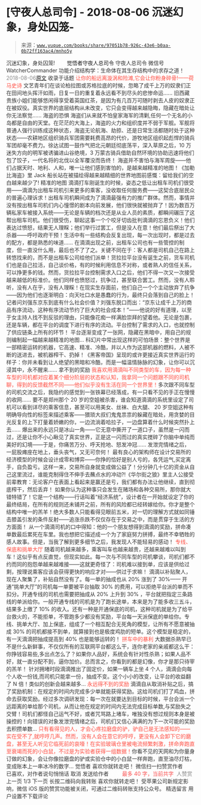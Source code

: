 # [守夜人总司令] - 2018-08-06 沉迷幻象，身处囚笼-

> 来源：[`www.yuque.com/books/share/97051b78-926c-43e6-b0aa-0b72ff163ac4/mnho5y`](https://www.yuque.com/books/share/97051b78-926c-43e6-b0aa-0b72ff163ac4/mnho5y)

<ne-p id="520f42f3293818f927861ebbd5b15da4_p_0" data-lake-id="520f42f3293818f927861ebbd5b15da4_p_0"><ne-text id="uf61a7fa6" style="color: rgb(51, 51, 51);">沉迷幻象，身处囚笼!</ne-text></ne-p> <ne-p id="9ee23562c2318da6c53bd2e67b4dfa17" data-lake-id="9ee23562c2318da6c53bd2e67b4dfa17"><ne-text id="u437d35c9" ne-fontsize="12" style="color: rgb(255, 255, 255);">原创</ne-text><ne-text id="uf75fece5" ne-fontsize="14">觉悟者</ne-text><ne-text id="u6594ea02" ne-fontsize="14">守夜人总司令</ne-text></ne-p> <ne-p id="6c2a97cc37bc83fb39527dc8a31b690f" data-lake-id="6c2a97cc37bc83fb39527dc8a31b690f"><ne-text id="ucc9a85ec" ne-fontsize="14" ne-bold="true" style="color: rgb(51, 51, 51);">守夜人总司令</ne-text></ne-p> <ne-p id="97c1840095fa1d77ecefd45fea929476" data-lake-id="97c1840095fa1d77ecefd45fea929476"><ne-text id="ue50bed3d" ne-fontsize="14" style="color: rgb(51, 51, 51);">微信号</ne-text><ne-text id="ufe9332ee" ne-fontsize="14" style="color: rgb(51, 51, 51);">WatcherCommander</ne-text></ne-p> <ne-p id="8f8a132eb81818ccd33a4df532e462bc" data-lake-id="8f8a132eb81818ccd33a4df532e462bc"><ne-text id="ub4d7f3d3" ne-fontsize="14" style="color: rgb(51, 51, 51);">功能介绍</ne-text><ne-text id="ub1ea3a1e" ne-fontsize="14" style="color: rgb(51, 51, 51);">结构学：生命体在其生存结构中的求存之道！</ne-text></ne-p> <ne-p id="0557a5e01ee1859d431cd5d15d22431b" data-lake-id="0557a5e01ee1859d431cd5d15d22431b"><ne-text id="uaf0d43e4" style="color: rgb(140, 140, 140);">2018-08-06</ne-text>[<ne-text id="u597b2a3e" ne-fontsize="14">原文</ne-text>](https://mp.weixin.qq.com/s?__biz=MzAxNDk1NjI2Mw==&mid=2247483826&idx=1&sn=f2f30d227efd6015e6174d05c29208fb&chksm=9b8a223aacfdab2cbcea9e944dd2bdcabe53478dde6eed3b657f4c42edba1ae8bdbff5714bee&scene=27#wechat_redirect&cpage=497)</ne-p> <ne-p id="fe3ab0e09d6117f7b0717c8033bca21d" data-lake-id="fe3ab0e09d6117f7b0717c8033bca21d"><ne-text id="u87ee3ec3" style="color: rgb(51, 51, 51);">收录于话题</ne-text></ne-p> <ne-p id="f88cd02c851bff5bf9c57afac0d31d10" data-lake-id="f88cd02c851bff5bf9c57afac0d31d10"><ne-text id="u015978b4" ne-fontsize="12" style="color: rgb(255, 76, 65);">让你的船远离漩涡和险滩,它会让你粉身碎骨!——荷马史诗</ne-text></ne-p> <ne-p id="3cf71f4c38fb23152e3e0b2d799fad4e" data-lake-id="3cf71f4c38fb23152e3e0b2d799fad4e"><ne-text id="u147258d8" style="color: rgb(51, 51, 51);">文艺青年们在谈论柏拉图或苏格拉底的时候，忽略了成千上万的奴隶们正在田间地头挥汗如雨，日复一日的重复着永远看不到尽头的悲惨命运...... 旧西藏贵族小姐们能够悠闲得享受着英国红茶，是因为有几百万可随时剥去人皮的奴隶正在被奴役。真实世界的底层结构从未改变，它只会变得越来越隐晦，隐藏在暗处让你无法察觉......</ne-text></ne-p> <ne-p id="89f2c51c1d6e1a45b7cbb6f627b647eb" data-lake-id="89f2c51c1d6e1a45b7cbb6f627b647eb"><ne-text id="uc32cd2c3" ne-bold="true" style="color: rgb(51, 51, 51);">海盗的恐惧</ne-text></ne-p> <ne-p id="6eb7452ae1821807d114d3fa6df302a1" data-lake-id="6eb7452ae1821807d114d3fa6df302a1"><ne-text id="u8f3c3f79" style="color: rgb(51, 51, 51);">海盗们从来就不怕皇家海军的清剿,任何一个无名的小岛都是自由的天堂。在茫茫的大海上，海盗的火力和组织度并不弱于军舰。军舰将普通人强行训练成这种状态，海盗无论航海、劫掠、还是日常生活都随时处于这种状态——农耕地区组织骑兵军团需要耗费高昂的代价，游牧地区组织起彪悍的骑兵军团却毫不费力。徐达试图一鼓作气把北元朝廷彻底荡平，深入草原之后，10 万迷失方向的明军被诱骗进山谷绝境，3 万蒙古骑兵借助自然环境的协助迅速将他们包了饺子，一代名将的北伐以全军覆没而告终！</ne-text></ne-p> <ne-p id="ff44cd839ed7a5bd349655092fce63ec" data-lake-id="ff44cd839ed7a5bd349655092fce63ec"><ne-text id="ud8d6d87b" style="color: rgb(51, 51, 51);">海盗并不害怕与海军周旋——他们占据天时、地利、人和，唯一让他们感到害怕的，是越来越精准的地图！</ne-text><ne-text id="udec9a5b1" ne-bold="true" style="color: rgb(51, 51, 51);">《加勒比海盗》里 Jack 船长站在被描绘得越来越精细的世界地图前感慨：留给我们的空白越来越少了!</ne-text></ne-p> <ne-p id="35deacac73b702efebb843fdbacae2bb" data-lake-id="35deacac73b702efebb843fdbacae2bb"><ne-text id="u3cc91713" ne-bold="true" style="color: rgb(51, 51, 51);">精准的地图</ne-text></ne-p> <ne-p id="038156daaa66b74aebdeecae9d086d93" data-lake-id="038156daaa66b74aebdeecae9d086d93"><ne-text id="u5480cfec" style="color: rgb(51, 51, 51);">滴滴打车刚诞生的时候，姿态之低让出租车司机们很受用——滴滴为出租车司机引来更多的乘客，没收取任何服务费——这契合底层民众的普遍心理诉求！出租车司机瞬间成为了滴滴最强有力的推广群体。然而，事情并没有按出租车司机们内心憧憬的剧本向前发展，他们很快就被抛弃了！因为数百万辆私家车被接入系统——无论是车辆的档次还是从业人员的素质，都瞬间碾压了这帮出租车司机。他们很受伤，聊起这事一个个咬牙切齿批判滴滴的忘恩负义！他们表达过愤怒，结果无人理睬；他们举行过罢工，但是没人在意！他们最后祭出了大杀器——呼吁政府干预！</ne-text><ne-text id="ud7f956c7" ne-bold="true" style="color: rgb(51, 51, 51);">生活中有一些结构会反复出现，每一次出现时，都是过去的配方，都是熟悉的味道......</ne-text></ne-p> <ne-p id="64c6fc58a95ea731dc80e9c56641e904" data-lake-id="64c6fc58a95ea731dc80e9c56641e904"><ne-text id="u4036f188" style="color: rgb(51, 51, 51);">在滴滴出现之前，出租车公司也有一些管控的制度，但一直没什么用，最后也不了了之。</ne-text><ne-text id="u7d56f01a" ne-bold="true" style="color: rgb(51, 51, 51);">关键不同在于：客人都是司机自己在路上转悠找来的，而不是出租车公司给他们派单！</ne-text><ne-text id="ubd056161" style="color: rgb(51, 51, 51);">货拉拉平台没有诞生之前，货车司机们也是自己拉活，自己谈价格，有的时候利用信息不对称，或者熟人的信任关系，可以挣更多的钱。然而，货拉拉平台控制需求入口之后，他们不得一次又一次接受越来越低的标准价。他们同样也愤怒过，抗争过，甚至联合罢工。然而，没有人聆听，没有人在乎，没有人理睬！在现实生存面前，他们自己一个个主动放弃了抗争——因为他们也逐渐明白：向天吐口水是愚蠢的行为，最终只会落到自己的脸上！</ne-text></ne-p> <ne-p id="cf4d4c477c6621829dd2bf5f7a6b1877" data-lake-id="cf4d4c477c6621829dd2bf5f7a6b1877"><ne-text id="u5b52f9da" style="color: rgb(51, 51, 51);">记者问刘强东京东到底有什么社会价值？刘强东脱口而出：“京东让成千上万的商品有序流动，这种有序流动节约了巨大的社会成本！”——他说的好有道理，以至于女主持人找不到反驳的理由，只能像花痴一样满脸崇拜的望着他。无论是包裹，还是车辆，都在平台的调度下进行有序的流动。</ne-text><ne-text id="u3d4e4efa" ne-bold="true" style="color: rgb(51, 51, 51);">平台控制了需求的入口，也就控制了供应链条上所有的环节！ 平台逐渐变成了一张网，隐藏在黑暗中，用自己的规则编制起一幅越来越精准的地图…</ne-text></ne-p> <ne-p id="5fe89735311edf6f57266dcdadf40b18" data-lake-id="5fe89735311edf6f57266dcdadf40b18"><ne-text id="u3990d5c2" style="color: rgb(51, 51, 51);">科幻片中常出现这样的可怕场景：整个世界是一部精密运转的机器，它高速、精准、冷酷，并以人作为这部机器的燃料，人被不断的送进去，被机器榨干、扔掉！</ne-text><ne-text id="ubc435800" ne-bold="true" style="color: rgb(51, 51, 51);">《黑客帝国》呈现的或许更接近真实世界运行的样子：你并未看到让人绝望的黑暗和冷酷，而是一幅温情脉脉的幻象，让你可以沉浸其中，永不醒来......</ne-text></ne-p> <ne-p id="73caa0aceb93784418f0975b0bff6915" data-lake-id="73caa0aceb93784418f0975b0bff6915"><ne-text id="u8991c4c8" ne-bold="true" style="color: rgb(51, 51, 51);">拿不到的奖励</ne-text></ne-p> <ne-p id="8019d498e5bc921e37ec86cb0023283b" data-lake-id="8019d498e5bc921e37ec86cb0023283b"><ne-text id="ua1332533" style="color: rgb(255, 76, 65);">我喜欢用滴滴叫不同类型的车，因为每一种车型的司机都对应着某个细分阶层的状态和认知，我拿同一个问题跟不同的司机聊，得到的反馈截然不同——他们似乎没有生活在同一个世界里！</ne-text><ne-text id="u812ca17a" style="color: rgb(51, 51, 51);">多次跟不同车型的司机交流之后，我隐约的感觉到一张铁幕已经落成，有一只看不见的手正在慢慢的收网......</ne-text></ne-p> <ne-p id="6c552363348bbfffd1ced8e40fd33fe1" data-lake-id="6c552363348bbfffd1ced8e40fd33fe1"><ne-text id="u485c3773" style="color: rgb(51, 51, 51);">要不是郑州那个 20 岁的空姐被杀害，谁会知道滴滴的系统里设定了司机可以看到详尽的乘客信息，甚至可以用美女、丝袜、白大腿、 20 岁空姐这种有明确导向性的标签来描述乘客——猥琐大叔们鬼鬼祟祟的躲藏在暗处，用贪婪的目光反复的上下打量着娇嫩的你，一边流淌着哈拉子，一边盘算着什么时候突然扑上去……</ne-text></ne-p> <ne-p id="428b108eb8afc2f9c211dc6e904db92d" data-lake-id="428b108eb8afc2f9c211dc6e904db92d"><ne-text id="u789a4123" style="color: rgb(51, 51, 51);">爆出来的永远只是冰山一角——它无意中撕开了一道口子，虽然是一闪而过，还是让你不小心瞅见了真实世界，正是这一闪而过的真实搅碎了你脑中单纯而美好的幻境——于是，你痛苦万分、呼天抢地、怒发冲冠...... 发泄完情绪之后，一屁股瘫座在地上，垂头丧气，又无可奈何！</ne-text></ne-p> <ne-p id="bd4c346474dfb31025ed949dc7356746" data-lake-id="bd4c346474dfb31025ed949dc7356746"><ne-text id="uda99009d" style="color: rgb(51, 51, 51);">最有良心的架构师在设计交易所的经济模型的时候会设计成零和博弈——你挣的恰好是别人亏的，各凭运气,买定离手，自负盈亏。这样一来，交易所自身就变成做公益了！分分钟几十亿的资金从自己这里流过，谁能克制得住不伸手去蘸点水的冲动?!</ne-text><ne-text id="u3d6dd7e6" ne-bold="true" style="color: rgb(51, 51, 51);">《华尔街之狼》里主人公接受前辈教育：无论客户在表面上看起来是赢还是亏，我们都有办法让他继续，直到彻底榨干，然后丢弃！</ne-text></ne-p> <ne-p id="72d84981092bb2d88dca1829b494c7d9" data-lake-id="72d84981092bb2d88dca1829b494c7d9"><ne-text id="u85c17d62" style="color: rgb(51, 51, 51);">如果你认为这种事只会发生在赌场和各种交易所，那你就大错特错了！它是一个结构——行话叫着“经济系统”，设计者在一开始就设定了你的最终结局，在所有的规则还未铺开之前，所有的风险都已经转嫁给你。你才是整个结构中唯一的羔羊！绝大多数人只能看得见眼前五米，对一切的理解方式就如同锤击膝盖引发的条件反射——追涨杀跌不仅仅存在于交易之中，而是贯穿于生活的方方面面！</ne-text></ne-p> <ne-p id="05e65fb3ea81b8c2015562b74272961a" data-lake-id="05e65fb3ea81b8c2015562b74272961a"><ne-text id="u1e7608aa" style="color: rgb(51, 51, 51);">从一个滴滴司机的口中得知：他的一个朋友想得到滴滴的奖励，拼命凑单数最后累死在车里。我也想把它描述成一个为了家庭努力拼搏，最终不幸牺牲的感人故事。但是，当我了解到更多细节之后，我发现人不能轻易的感动！</ne-text></ne-p> <ne-p id="51772cd024eb1a72d9243e5c1b67a68b" data-lake-id="51772cd024eb1a72d9243e5c1b67a68b"><ne-text id="u25648a79" ne-bold="true" style="color: rgb(255, 76, 65);">专线、保底和挑单大厅</ne-text></ne-p> <ne-p id="4c0d80cdf811f3f6ad92393ac56c5a09" data-lake-id="4c0d80cdf811f3f6ad92393ac56c5a09"><ne-text id="u1dfdaf37" style="color: rgb(51, 51, 51);">随着司机越来越多，乘客叫车也越来越贵，还越来越难以叫到车！这似乎有点反直觉，但现实如此。每一次与不同车型的司机攀谈，司机们都不约而同的抱怨单越来越难接——这就更奇怪了：司机难以接到单，应该是供给过剩，按理说乘客应该会获得更快的响应才对——供过于求嘛！</ne-text></ne-p> <ne-p id="6cadce04bf7dc0e3c9a2d1cd1eed839f" data-lake-id="6cadce04bf7dc0e3c9a2d1cd1eed839f"><ne-text id="u09760673" style="color: rgb(51, 51, 51);">滴滴以补贴聚人，现在人聚集了，补贴自然没有了。每一单的抽成也从 20% 涨到了 30%—— 开通“挑单大厅”的司机每一单要被平台抽取 30% 的费用，可以拒绝平台派的单而不扣分。开通专线的司机也需要把抽成从 20% 上升到 30% ，平台就把指定三条路线的单派给你。一般开通专线的司机是为了跑长途单，本来是为了能多收三五斗，结果多上缴了 10% 的收入。还有一种是开通保底的司机，这种司机就是为了给平台救火的，不能拒单，不管跑多少都没有奖励，平台每一天派保底的单给你。专线、挑单大厅、加上保底，组成了一个相互配合无死角的模型，让所有不愿意被抽成 30% 的司机都接不到单，就算接到也是极度鸡肋的短单。这个模型是稳定的，有一天滴滴把抽成提高到 40% 也是能够运转的！</ne-text></ne-p> <ne-p id="3fa8472b11f0060d4cd4564ea46a5b8a" data-lake-id="3fa8472b11f0060d4cd4564ea46a5b8a"><ne-text id="u46119a19" ne-bold="true" style="color: rgb(255, 76, 65);">拼车中的暴利</ne-text></ne-p> <ne-p id="8494b522f6e1ca626a0d726230bfaad7" data-lake-id="8494b522f6e1ca626a0d726230bfaad7"><ne-text id="u66e29176" style="color: rgb(51, 51, 51);">大数据杀熟早已不是什么新鲜事，不仅仅所有的互联网平台都这么干，连你老家的亲戚都这么干：你挣钱容易些,多出点怎么了？如果你人品好，系统会有针对性杀熟；如果人品不好，就一直分配不到，逼你加价。总而言之，你看到的都是幻像，你才是那只待宰的羔羊！</ne-text></ne-p> <ne-p id="7f28c85b05228a52fb5442a33c02b54f" data-lake-id="7f28c85b05228a52fb5442a33c02b54f"><ne-text id="ua678e5cb" style="color: rgb(51, 51, 51);">针对拥堵时段滴滴推出了固定价，如果一辆车上坐 4 个人，滴滴会向每个人收一份钱,而司机只能拿一份，抽成不变。这个小小的改变，让平台的收益翻了 N 倍！类似的创新会越来越多…</ne-text></ne-p> <ne-p id="6c14bb2aa3298d9ebdc93888f54b5837" data-lake-id="6c14bb2aa3298d9ebdc93888f54b5837"><ne-text id="u8598b290" ne-bold="true" style="color: rgb(255, 76, 65);">永远得不到的奖励</ne-text></ne-p> <ne-p id="dd11d5df66c426129947de2cb4a28d0a" data-lake-id="dd11d5df66c426129947de2cb4a28d0a"><ne-text id="u1bb3cc13" style="color: rgb(51, 51, 51);">滴滴自从取消补贴之后，搞了奖励机制：在规定的时间内完成多少单就能获得奖励。这给司机们打了鸡血，拼命去获取奖励。</ne-text><ne-text id="u46c05e02" ne-bold="true" style="color: rgb(51, 51, 51);">经过多次调研发现：每一次在就要达到目标的时候，平台会派一个远距离的单给那个司机，从而让他在规定的时间内无法完成目标单数,与奖励失之交臂！司机们都怪自己运气不好，或者咒骂路上堵车，唯独没有想过规则本身是被操控的！</ne-text><ne-text id="u6bd1d41e" style="color: rgb(51, 51, 51);">向错误的对象发泄完情绪之后，司机们又信心满满的为下一次可能的奖励去积攒单数...</ne-text></ne-p> <ne-p id="94159bb80874b2fe4f649dff6378f254" data-lake-id="94159bb80874b2fe4f649dff6378f254"><ne-text id="u321a7d58" style="color: rgb(255, 76, 65);">只有看得见的人，才会心疼拉磨盘的驴，驴自己是无法感知的——实在受不了,就哼哼几声。然而，没有人会在意它的哼哼，更没有人会卸下它的磨盘，甚至无人听见它临死前的哀嚎！在实验玻璃仓里被电流频繁刺激，拼命奔跑直至衰竭而死的小白鼠，不过是为实验者获得一组数据！</ne-text><ne-text id="u374b1f71" ne-bold="true" style="color: rgb(51, 51, 51);">你看不见的天网和为你量身订做的幻象，会让你像拉磨盘的驴或实验仓中的小白鼠一样奔跑，直至油尽灯枯，变成账本上一串冰冷的数字…</ne-text></ne-p>  <ne-p id="1c3b93af81d8fb91053edeebdecff2da" data-lake-id="1c3b93af81d8fb91053edeebdecff2da"><ne-card data-card-name="image" data-card-type="inline" id="PpTu2" data-event-boundary="card" style="color: rgb(51, 51, 51);"><ne-p id="93a70bdd36ea5c0e107a947205821d04" data-lake-id="93a70bdd36ea5c0e107a947205821d04"><ne-text id="u1eb202b7" style="color: rgb(51, 51, 51);">觉悟者</ne-text></ne-p> <ne-p id="59e5f6eb8891729a0d710f5521223538" data-lake-id="59e5f6eb8891729a0d710f5521223538"><ne-text id="u097a60f8" style="color: rgb(51, 51, 51);">喜欢你就转走吧！</ne-text></ne-p> <ne-p id="378a7d208aa94520640b263b7fcdb51f" data-lake-id="378a7d208aa94520640b263b7fcdb51f"><ne-text id="u6f0b6851" ne-bold="true" style="color: rgb(51, 51, 51);">微信扫一扫赞赏作者</ne-text><ne-text id="u9fa4c7d1" ne-bold="true" style="color: rgb(255, 255, 255);">赞赏</ne-text></ne-p> <ne-p id="be6bca31151de2d7fc0daa09444333f3" data-lake-id="be6bca31151de2d7fc0daa09444333f3"><ne-text id="u251f3107" style="color: rgb(51, 51, 51);">已喜欢，</ne-text><ne-text id="u8d583a57">对作者说句悄悄话</ne-text></ne-p> <ne-p id="6e1fdce9b80f5a84266224716e737bd1" data-lake-id="6e1fdce9b80f5a84266224716e737bd1"><ne-text id="u23b711ac" style="color: rgb(51, 51, 51);">取消</ne-text></ne-p> <ne-p id="abfae356685f7084dd782ee4ca296fa5" data-lake-id="abfae356685f7084dd782ee4ca296fa5"><ne-text id="ue5ca58a5" ne-fontsize="14" ne-bold="true" style="color: rgb(51, 51, 51);">发送给作者</ne-text></ne-p> <ne-p id="66a582227f5b409622b8203b959d7205" data-lake-id="66a582227f5b409622b8203b959d7205"><ne-text id="ub38601be" ne-bold="true" style="color: rgb(255, 255, 255);">发送</ne-text></ne-p> <ne-p id="ae0bdc048d5b5ec6178da5f9eecde2f1" data-lake-id="ae0bdc048d5b5ec6178da5f9eecde2f1"><ne-text id="uc444b255" ne-fontsize="13" style="color: rgb(250, 81, 81);">最多 40 字，当前共字</ne-text></ne-p> <ne-p id="9ad66ddea57bd58834654450c967a8e0" data-lake-id="9ad66ddea57bd58834654450c967a8e0"><ne-text id="ud606a8df" style="color: rgb(136, 136, 136);"> 人赞赏</ne-text></ne-p> <ne-p id="9fe8dd76fca14e3b6c05b41de37a351b" data-lake-id="9fe8dd76fca14e3b6c05b41de37a351b"><ne-text id="u18c306ae" style="color: rgb(51, 51, 51);">上一页</ne-text> <ne-text id="uf807ef26">1</ne-text><ne-text id="ue3824f8f" style="color: rgb(51, 51, 51);">/3 下一页</ne-text></ne-p> <ne-p id="ef91c426d529e71acc3fe442dbb2b96a" data-lake-id="ef91c426d529e71acc3fe442dbb2b96a"><ne-text id="u336b8a01" style="color: rgb(51, 51, 51);">长按二维码向我转账</ne-text></ne-p> <ne-p id="ae435276cf97d9c60cebe1e929508835" data-lake-id="ae435276cf97d9c60cebe1e929508835"><ne-text id="u3e177928" style="color: rgb(51, 51, 51);">喜欢你就转走吧！</ne-text></ne-p> <ne-p id="e1814e8f74556fc51c172c30bd16996a" data-lake-id="e1814e8f74556fc51c172c30bd16996a"><ne-text id="u9461136d" style="color: rgb(51, 51, 51);">受苹果公司新规定影响，微信 iOS 版的赞赏功能被关闭，可通过二维码转账支持公众号。</ne-text></ne-p> <ne-h3 id="ov6E3" data-lake-id="ov6E3"><ne-heading-ext><ne-heading-anchor></ne-heading-anchor><ne-heading-fold></ne-heading-fold></ne-heading-ext><ne-heading-content><ne-text id="uad469fa7" ne-fontsize="16" style="color: rgb(51, 51, 51);">精选留言</ne-text></ne-heading-content></ne-h3> <ne-p id="ee29b89ac3a4b977c303147c4b502505" data-lake-id="ee29b89ac3a4b977c303147c4b502505"><ne-text id="u23399b69" style="color: rgb(51, 51, 51);">用户设置不下载评论</ne-text></ne-p></ne-card></ne-p>